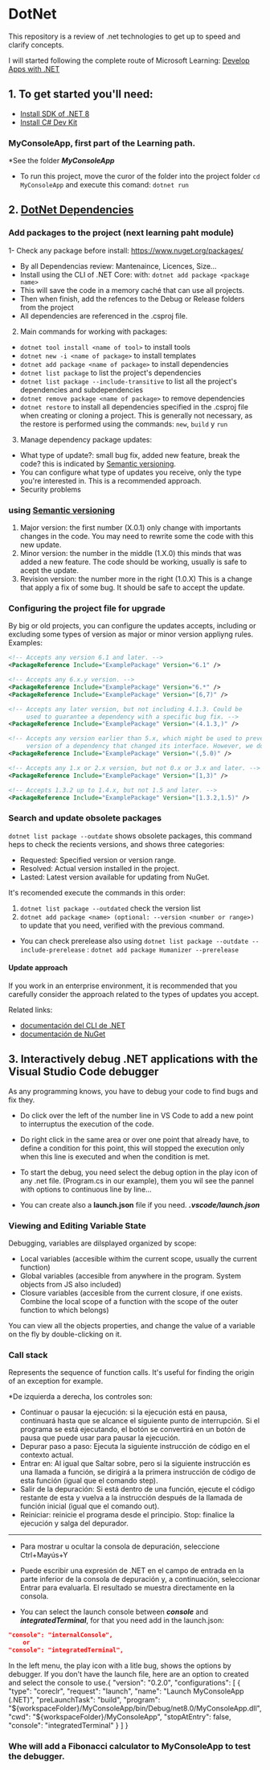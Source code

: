 # DotNet
This repository is a review of .net technologies to get up to speed and clarify concepts.

I will started following the complete route of Microsoft Learning: 
[Develop Apps with .NET](https://learn.microsoft.com/es-es/collections/2md8ip7z51wd47)

## 1. To get started you'll need: 
- [Install SDK of .NET 8 ](https://dotnet.microsoft.com/es-es/download)
- [Install C# Dev Kit](https://marketplace.visualstudio.com/items?itemName=ms-dotnettools.csdevkit)

### MyConsoleApp, first part of the Learning path.
*See the folder ***MyConsoleApp***
- To run this project, move the curor of the folder into the project folder ```cd MyConsoleApp``` and execute this comand: ```dotnet run``` 

## 2. [DotNet Dependencies](https://learn.microsoft.com/es-es/training/modules/dotnet-dependencies/)

### Add packages to the project (next learning paht module)
1- Check any package before install: https://www.nuget.org/packages/<package name>
- By all Dependencias review: Mantenaince, Licences, Size...
- Install using the CLI of .NET Core: with: ```dotnet add package <package name>```
- This will save the code in a memory caché that can use all projects.
- Then when finish, add the refences to the Debug or Release folders from the project
- All dependencies are referenced in the .csproj file.


2. Main commands for working with packages:
- ```dotnet tool install <name of tool>``` to install tools
- ```dotnet new -i <name of package>``` to install templates
- ```dotnet add package <name of package>``` to install dependencies
- ```dotnet list package``` to list the project's dependencies 
- ```dotnet list package --include-transitive``` to list all the project's dependencies and subdependencies
- ```dotnet remove package <name of package>``` to remove dependencies
- ```dotnet restore``` to install all dependencies specified in the .csproj file when creating or cloning a project. This is generally not necessary, as the restore is performed using the commands: ```new```, ```build``` y ```run```

3. Manage dependency package updates: 
- What type of update?: small bug fix, added new feature, break the code? this is indicated by  [Semantic versioning](https://semver.org/lang/es/).
- You can configure what type of updates you receive, only the type you're interested in. This is a recommended approach.
- Security problems


###  using [Semantic versioning](https://semver.org/lang/es/)
1. Major version: the first number (X.0.1) only change with importants changes in the code. You may need to rewrite some the code with this new update.
2. Minor version: the number in the middle (1.X.0) this minds that was added a new feature. The code should be working, usually is safe to acept the update.
3. Revision version: the number more in the right (1.0.X) This is a change that apply a fix of some bug. It should be safe to accept the update.

### Configuring the project file for upgrade
By big or old projects, you can configure the updates accepts, including or excluding some types of version as major or minor version appliyng rules. 
Examples: 
```XML
<!-- Accepts any version 6.1 and later. -->
<PackageReference Include="ExamplePackage" Version="6.1" />

<!-- Accepts any 6.x.y version. -->
<PackageReference Include="ExamplePackage" Version="6.*" />
<PackageReference Include="ExamplePackage" Version="[6,7)" />

<!-- Accepts any later version, but not including 4.1.3. Could be
     used to guarantee a dependency with a specific bug fix. -->
<PackageReference Include="ExamplePackage" Version="(4.1.3,)" />

<!-- Accepts any version earlier than 5.x, which might be used to prevent pulling in a later
     version of a dependency that changed its interface. However, we don't recommend this form because determining the earliest version can be difficult. -->
<PackageReference Include="ExamplePackage" Version="(,5.0)" />

<!-- Accepts any 1.x or 2.x version, but not 0.x or 3.x and later. -->
<PackageReference Include="ExamplePackage" Version="[1,3)" />

<!-- Accepts 1.3.2 up to 1.4.x, but not 1.5 and later. -->
<PackageReference Include="ExamplePackage" Version="[1.3.2,1.5)" />
```
### Search and update obsolete packages
```dotnet list package --outdate``` shows obsolete packages, this command heps to check the recients versions, and shows three categories: 
- Requested: Specified version or version range.
- Resolved: Actual version installed in the project.
- Lasted: Latest version available for updating from NuGet.

It's recomended execute the commands in this order: 
1. ```dotnet list package --outdated``` check the version list
2. ```dotnet add package <name> (optional: --version <number or range>)``` to update that you need, verified with the previous command.

- You can check prerelease also using ```dotnet list package --outdate --include-prerelease``` : ```dotnet add package Humanizer --prerelease```

#### Update approach
If you work in an enterprise environment, it is recommended that you carefully consider the approach related to the types of updates you accept.

Related links:
- [documentación del CLI de .NET](https://learn.microsoft.com/es-es/dotnet/core/tools/)
- [documentación de NuGet ](https://learn.microsoft.com/es-es/nuget/)

## 3. Interactively debug .NET applications with the Visual Studio Code debugger
As any programming knows, you have to debug your code to find bugs and fix they. 
- Do click over the left of the number line in VS Code to add a new point to interruptus the execution of the code. 
- Do right click in the same area or over one point that already have, to define a condition for this point, this will stopped the execution only when this line is executed and when the condition is met.

- To start the debug, you need select the debug option in the play icon of any .net file. (Program.cs in our example), them you wil see the pannel with options to continuous line by line...

- You can create also a **launch.json** file if you need. ***.vscode/launch.json***

### Viewing and Editing Variable State
Debugging, variables are dilsplayed organized by scope:
- Local variables (accesible withim the current scope, usually the current function)
- Global variables (accesible from anywhere in the program. System objects from JS also included)
- Closure variables (accesible from the current closure, if one exists. Combine the local scope of a function with the scope of the outer function to which belongs)

You can view all the objects properties, and change the value of a variable  on the fly by double-clicking on it.

### Call stack
Represents the sequence of function calls. It's useful for finding the origin of an exception for example.

*De izquierda a derecha, los controles son:

- Continuar o pausar la ejecución: si la ejecución está en pausa, continuará hasta que se alcance el siguiente punto de interrupción. Si el programa se está ejecutando, el botón se convertirá en un botón de pausa que puede usar para pausar la ejecución.
- Depurar paso a paso: Ejecuta la siguiente instrucción de código en el contexto actual.
- Entrar en: Al igual que Saltar sobre, pero si la siguiente instrucción es una llamada a función, se dirigirá a la primera instrucción de código de esta función (igual que el comando step).
- Salir de la depuración: Si está dentro de una función, ejecute el código restante de esta y vuelva a la instrucción después de la llamada de función inicial (igual que el comando out).
- Reiniciar: reinicie el programa desde el principio.
Stop: finalice la ejecución y salga del depurador.

***
- Para mostrar u ocultar la consola de depuración, seleccione Ctrl+Mayús+Y 
- Puede escribir una expresión de .NET en el campo de entrada en la parte inferior de la consola de depuración y, a continuación, seleccionar Entrar para evaluarla. El resultado se muestra directamente en la consola.

- You can select the launch console between ***console*** and ***integratedTerminal***, for that you need add in the launch.json:

```JSON
"console": "internalConsole",
    or
"console": "integratedTerminal",
```
In the left menu, the play icon with a litle bug, shows the options by debugger. If you don't have the launch file, here are an option to created and select the console to use.{
  "version": "0.2.0",
  "configurations": [
    {
      "type": "coreclr",
      "request": "launch",
      "name": "Launch MyConsoleApp (.NET)",
      "preLaunchTask": "build",
      "program": "${workspaceFolder}/MyConsoleApp/bin/Debug/net8.0/MyConsoleApp.dll",
      "cwd": "${workspaceFolder}/MyConsoleApp",
      "stopAtEntry": false,
      "console": "integratedTerminal"
    }
  ]
}

### Whe will add a Fibonacci calculator to MyConsoleApp to test the debugger.
